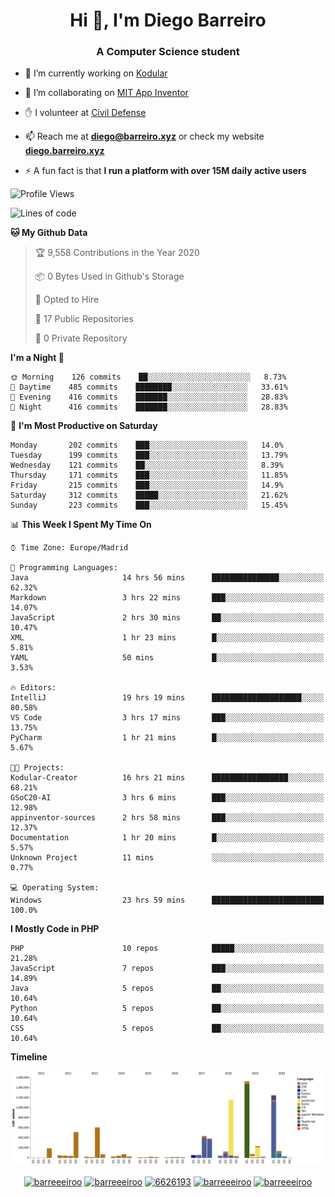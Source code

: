 <h1 align="center">Hi 👋, I'm Diego Barreiro</h1>
<h3 align="center">A Computer Science student</h3>

- 🔭 I’m currently working on [Kodular](https://www.kodular.io)

- 👯 I’m collaborating on [MIT App Inventor](https://github.com/mit-cml/appinventor-sources)

- ✋ I volunteer at [Civil Defense](https://proteccioncivil.sdc.gal)

- 📫 Reach me at **diego@barreiro.xyz** or check my website **[diego.barreiro.xyz](https://diego.barreiro.xyz)**

- ⚡ A fun fact is that **I run a platform with over 15M daily active users**

<!--START_SECTION:waka-->
![Profile Views](http://img.shields.io/badge/Profile%20Views-16-blue)

![Lines of code](https://img.shields.io/badge/From%20Hello%20World%20I%27ve%20Written-21.7%20million%20lines%20of%20code-blue)

**🐱 My Github Data** 

> 🏆 9,558 Contributions in the Year 2020
 > 
> 📦 0 Bytes Used in Github's Storage 
 > 
> 💼 Opted to Hire
 > 
> 📜 17 Public Repositories
 > 
> 🔑 0 Private Repository 
 > 
**I'm a Night 🦉** 

```text
🌞 Morning    126 commits    ██░░░░░░░░░░░░░░░░░░░░░░░   8.73% 
🌆 Daytime    485 commits    ████████░░░░░░░░░░░░░░░░░   33.61% 
🌃 Evening    416 commits    ███████░░░░░░░░░░░░░░░░░░   28.83% 
🌙 Night      416 commits    ███████░░░░░░░░░░░░░░░░░░   28.83%

```
📅 **I'm Most Productive on Saturday** 

```text
Monday       202 commits    ███░░░░░░░░░░░░░░░░░░░░░░   14.0% 
Tuesday      199 commits    ███░░░░░░░░░░░░░░░░░░░░░░   13.79% 
Wednesday    121 commits    ██░░░░░░░░░░░░░░░░░░░░░░░   8.39% 
Thursday     171 commits    ███░░░░░░░░░░░░░░░░░░░░░░   11.85% 
Friday       215 commits    ███░░░░░░░░░░░░░░░░░░░░░░   14.9% 
Saturday     312 commits    █████░░░░░░░░░░░░░░░░░░░░   21.62% 
Sunday       223 commits    ███░░░░░░░░░░░░░░░░░░░░░░   15.45%

```


📊 **This Week I Spent My Time On** 

```text
⌚︎ Time Zone: Europe/Madrid

💬 Programming Languages: 
Java                     14 hrs 56 mins      ███████████████░░░░░░░░░░   62.32% 
Markdown                 3 hrs 22 mins       ███░░░░░░░░░░░░░░░░░░░░░░   14.07% 
JavaScript               2 hrs 30 mins       ██░░░░░░░░░░░░░░░░░░░░░░░   10.47% 
XML                      1 hr 23 mins        █░░░░░░░░░░░░░░░░░░░░░░░░   5.81% 
YAML                     50 mins             █░░░░░░░░░░░░░░░░░░░░░░░░   3.53%

🔥 Editors: 
IntelliJ                 19 hrs 19 mins      ████████████████████░░░░░   80.58% 
VS Code                  3 hrs 17 mins       ███░░░░░░░░░░░░░░░░░░░░░░   13.75% 
PyCharm                  1 hr 21 mins        █░░░░░░░░░░░░░░░░░░░░░░░░   5.67%

🐱‍💻 Projects: 
Kodular-Creator          16 hrs 21 mins      █████████████████░░░░░░░░   68.21% 
GSoC20-AI                3 hrs 6 mins        ███░░░░░░░░░░░░░░░░░░░░░░   12.98% 
appinventor-sources      2 hrs 58 mins       ███░░░░░░░░░░░░░░░░░░░░░░   12.37% 
Documentation            1 hr 20 mins        █░░░░░░░░░░░░░░░░░░░░░░░░   5.57% 
Unknown Project          11 mins             ░░░░░░░░░░░░░░░░░░░░░░░░░   0.77%

💻 Operating System: 
Windows                  23 hrs 59 mins      █████████████████████████   100.0%

```

**I Mostly Code in PHP** 

```text
PHP                      10 repos            █████░░░░░░░░░░░░░░░░░░░░   21.28% 
JavaScript               7 repos             ███░░░░░░░░░░░░░░░░░░░░░░   14.89% 
Java                     5 repos             ██░░░░░░░░░░░░░░░░░░░░░░░   10.64% 
Python                   5 repos             ██░░░░░░░░░░░░░░░░░░░░░░░   10.64% 
CSS                      5 repos             ██░░░░░░░░░░░░░░░░░░░░░░░   10.64%

```


**Timeline**

![Chart not found](https://github.com/barreeeiroo/barreeeiroo/blob/master/charts/bar_graph.png) 


<!--END_SECTION:waka-->

<p align="center">
<a href="https://twitter.com/barreeeiroo" target="blank"><img align="center" src="https://cdn.jsdelivr.net/npm/simple-icons@3.0.1/icons/twitter.svg" alt="barreeeiroo" height="20" width="20" /></a>
<a href="https://linkedin.com/in/barreeeiroo" target="blank"><img align="center" src="https://cdn.jsdelivr.net/npm/simple-icons@3.0.1/icons/linkedin.svg" alt="barreeeiroo" height="20" width="20" /></a>
<a href="https://stackoverflow.com/users/6626193" target="blank"><img align="center" src="https://cdn.jsdelivr.net/npm/simple-icons@3.0.1/icons/stackoverflow.svg" alt="6626193" height="20" width="20" /></a>
<a href="https://fb.com/barreeeiroo" target="blank"><img align="center" src="https://cdn.jsdelivr.net/npm/simple-icons@3.0.1/icons/facebook.svg" alt="barreeeiroo" height="20" width="20" /></a>
<a href="https://instagram.com/barreeeiroo" target="blank"><img align="center" src="https://cdn.jsdelivr.net/npm/simple-icons@3.0.1/icons/instagram.svg" alt="barreeeiroo" height="20" width="20" /></a>
</p>

